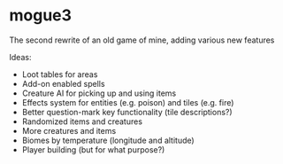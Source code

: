 # mogue3
The second rewrite of an old game of mine, adding various new features

Ideas:

* Loot tables for areas
* Add-on enabled spells
* Creature AI for picking up and using items
* Effects system for entities (e.g. poison) and tiles (e.g. fire)
* Better question-mark key functionality (tile descriptions?)
* Randomized items and creatures
* More creatures and items
* Biomes by temperature (longitude and altitude)
* Player building (but for what purpose?)
